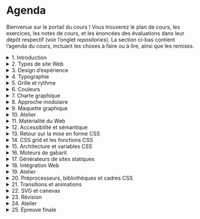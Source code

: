 # Agenda

Bienvenue sur le portail du cours ! Vous trouverez le plan de cours, les exercices, les notes de cours, et les énoncées des évaluations dans leur dépôt respectif (voir l’onglet *repositories*). La section ci-bas contient l’agenda du cours, incluant les choses à faire ou à lire, ainsi que les remises.

<details>
<summary>1. Introduction</summary>
<br>

1. Présentations
2. Plan de cours
3. Tour de la plateforme du cours
4. Exercice : Cahier des charges

Pour le prochain cours :

- Terminer l’exercice Cahier des charges
		
</details>

<details>
<summary>2. Types de site Web</summary>
<br>

1. Types de site Web
2. Tour de la plateforme Are.na
3. Exercice : Recherche

Pour le prochain cours :

- Terminer l’exercice Recherche
		
</details>

<details>
<summary>3. Design d’expérience</summary>
<br>
		
</details>

<details>
<summary>4. Typographie</summary>
<br>
		
</details>


<details>
<summary>5. Grille et rythme</summary>
<br>
		
</details>

<details>
<summary>6. Couleurs</summary>
<br>
		
</details>

</details>

<details>
<summary>7. Charte graphique</summary>
<br>
		
</details>

<details>
<summary>8. Approche modulaire</summary>
<br>
		
</details>

<details>
<summary>9. Maquette graphique</summary>
<br>
		
</details>

<details>
<summary>10. Atelier</summary>
<br>
		
</details>

<details>
<summary>11. Matérialité du Web</summary>
<br>
		
</details>

<details>
<summary>12. Accessibilité et sémantique</summary>
<br>
		
</details>

<details>
<summary>13. Retour sur la mise en forme CSS</summary>
<br>
		
</details>

<details>
<summary>14. CSS grid et les fonctions CSS</summary>
<br>
		
</details>

<details>
<summary>15. Architecture et variables CSS</summary>
<br>
		
</details>

<details>
<summary>16. Moteurs de gabarit</summary>
<br>
		
</details>

<details>
<summary>17. Générateurs de sites statiques</summary>
<br>
		
</details>

<details>
<summary>18. Intégration Web</summary>
<br>
		
</details>

<details>
<summary>19. Atelier</summary>
<br>
		
</details>

<details>
<summary>20. Préprocesseurs, bibliothèques et cadres CSS</summary>
<br>
		
</details>

<details>
<summary>21. Transitions et animations</summary>
<br>
		
</details>

<details>
<summary>22. SVG et canevas</summary>
<br>
		
</details>

<details>
<summary>23. Révision</summary>
<br>
		
</details>

<details>
<summary>24. Atelier</summary>
<br>
		
</details>

<details>
<summary>25. Épreuve finale</summary>
<br>
		
</details>